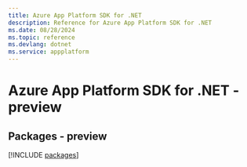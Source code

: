 ```yaml
---
title: Azure App Platform SDK for .NET
description: Reference for Azure App Platform SDK for .NET
ms.date: 08/28/2024
ms.topic: reference
ms.devlang: dotnet
ms.service: appplatform
---
```

# Azure App Platform SDK for .NET - preview
## Packages - preview
[!INCLUDE [packages](app-platform-index.md)]
